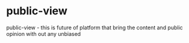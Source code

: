 # public-view
public-view - this is future of platform that bring the content and public opinion with out any unbiased
